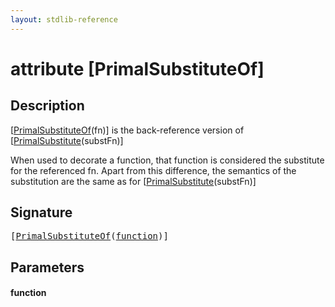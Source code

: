 ```yaml
---
layout: stdlib-reference
---
```


# attribute [PrimalSubstituteOf]

## Description

<span class='code'>[<a href=".html">PrimalSubstituteOf</a>(fn)]</span> is the back-reference version of <span class='code'>[<a href="../primalsubstitute-06.html">PrimalSubstitute</a>(substFn)]</span>

When used to decorate a function, that function is considered the substitute for the
referenced <span class='code'>fn</span>.
Apart from this difference, the semantics of the substitution are the same as for
<span class='code'>[<a href="../primalsubstitute-06.html">PrimalSubstitute</a>(substFn)]</span>


## Signature

<pre>
[<a href=".html">PrimalSubstituteOf</a>(<a href=".html#decl-function" class="code_param">function</a>)]
</pre>

## Parameters

####  <a id="decl-function"></a>function

